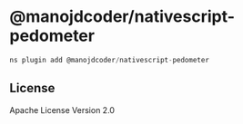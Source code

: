 # @manojdcoder/nativescript-pedometer

```javascript
ns plugin add @manojdcoder/nativescript-pedometer
```

## License

Apache License Version 2.0
